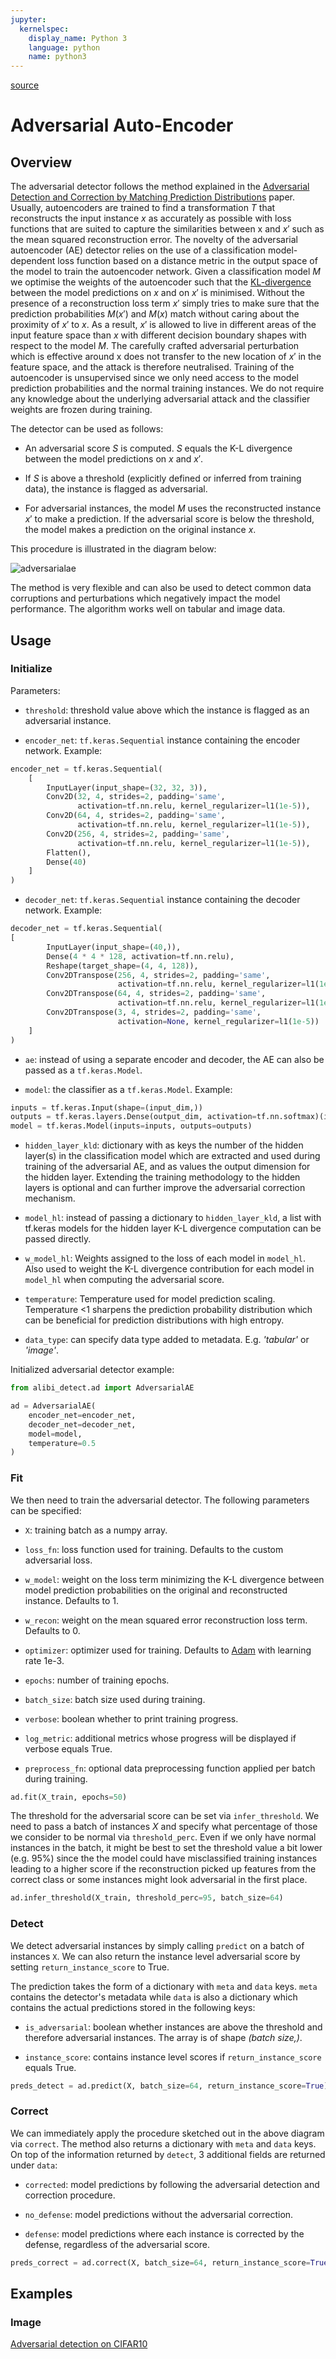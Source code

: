 ```yaml
---
jupyter:
  kernelspec:
    display_name: Python 3
    language: python
    name: python3
---
```


[source](../../api/alibi_detect.ad.adversarialae.rst)

# Adversarial Auto-Encoder

## Overview

The adversarial detector follows the method explained in the [Adversarial Detection and Correction by Matching Prediction Distributions](https://arxiv.org/abs/2002.09364) paper. Usually, autoencoders are trained to find a transformation $T$ that reconstructs the input instance $x$ as accurately as possible with loss functions that are suited to capture the similarities between x and $x'$ such as the mean squared reconstruction error. The novelty of the adversarial autoencoder (AE) detector relies on the use of a classification model-dependent loss function based on a distance metric in the output space of the model to train the autoencoder network. Given a classification model $M$ we optimise the weights of the autoencoder such that the [KL-divergence](https://en.wikipedia.org/wiki/Kullback%E2%80%93Leibler_divergence) between the model predictions on $x$ and on $x'$ is minimised. Without the presence of a reconstruction loss term $x'$ simply tries to make sure that the prediction probabilities $M(x')$ and $M(x)$ match without caring about the proximity of $x'$ to $x$. As a result, $x'$ is allowed to live in different areas of the input feature space than $x$ with different decision boundary shapes with respect to the model $M$. The carefully crafted adversarial perturbation which is effective around x does not transfer to the new location of $x'$ in the feature space, and the attack is therefore neutralised. Training of the autoencoder is unsupervised since we only need access to the model prediction probabilities and the normal training instances. We do not require any knowledge about the underlying adversarial attack and the classifier weights are frozen during training. 

The detector can be used as follows:

* An adversarial score $S$ is computed. $S$ equals the K-L divergence between the model predictions on $x$ and $x'$.

* If $S$ is above a threshold (explicitly defined or inferred from training data), the instance is flagged as adversarial.

* For adversarial instances, the model $M$ uses the reconstructed instance $x'$ to make a prediction. If the adversarial score is below the threshold, the model makes a prediction on the original instance $x$.

This procedure is illustrated in the diagram below:

![adversarialae](image/adversarialae.png)

The method is very flexible and can also be used to detect common data corruptions and perturbations which negatively impact the model performance. The algorithm works well on tabular and image data.

## Usage

### Initialize

Parameters:

* `threshold`: threshold value above which the instance is flagged as an adversarial instance.

* `encoder_net`: `tf.keras.Sequential` instance containing the encoder network. Example:

```python
encoder_net = tf.keras.Sequential(
    [
        InputLayer(input_shape=(32, 32, 3)),
        Conv2D(32, 4, strides=2, padding='same', 
               activation=tf.nn.relu, kernel_regularizer=l1(1e-5)),
        Conv2D(64, 4, strides=2, padding='same', 
               activation=tf.nn.relu, kernel_regularizer=l1(1e-5)),
        Conv2D(256, 4, strides=2, padding='same', 
               activation=tf.nn.relu, kernel_regularizer=l1(1e-5)),
        Flatten(),
        Dense(40)
    ]
)
```

* `decoder_net`: `tf.keras.Sequential` instance containing the decoder network. Example:

```python
decoder_net = tf.keras.Sequential(
[
        InputLayer(input_shape=(40,)),
        Dense(4 * 4 * 128, activation=tf.nn.relu),
        Reshape(target_shape=(4, 4, 128)),
        Conv2DTranspose(256, 4, strides=2, padding='same', 
                        activation=tf.nn.relu, kernel_regularizer=l1(1e-5)),
        Conv2DTranspose(64, 4, strides=2, padding='same', 
                        activation=tf.nn.relu, kernel_regularizer=l1(1e-5)),
        Conv2DTranspose(3, 4, strides=2, padding='same', 
                        activation=None, kernel_regularizer=l1(1e-5))
    ]
)
```

* `ae`: instead of using a separate encoder and decoder, the AE can also be passed as a `tf.keras.Model`.

* `model`: the classifier as a `tf.keras.Model`. Example:

```python
inputs = tf.keras.Input(shape=(input_dim,))
outputs = tf.keras.layers.Dense(output_dim, activation=tf.nn.softmax)(inputs)
model = tf.keras.Model(inputs=inputs, outputs=outputs)
```

* `hidden_layer_kld`: dictionary with as keys the number of the hidden layer(s) in the classification model which are extracted and used during training of the adversarial AE, and as values the output dimension for the hidden layer. Extending the training methodology to the hidden layers is optional and can further improve the adversarial correction mechanism.

* `model_hl`: instead of passing a dictionary to `hidden_layer_kld`, a list with tf.keras models for the hidden layer K-L divergence computation can be passed directly.

* `w_model_hl`: Weights assigned to the loss of each model in `model_hl`. Also used to weight the K-L divergence contribution for each model in `model_hl` when computing the adversarial score.

* `temperature`: Temperature used for model prediction scaling. Temperature <1 sharpens the prediction probability distribution which can be beneficial for prediction distributions with high entropy.

* `data_type`: can specify data type added to metadata. E.g. *'tabular'* or *'image'*.

Initialized adversarial detector example:

```python
from alibi_detect.ad import AdversarialAE

ad = AdversarialAE(
    encoder_net=encoder_net, 
    decoder_net=decoder_net, 
    model=model,
    temperature=0.5
)
```

### Fit

We then need to train the adversarial detector. The following parameters can be specified:

* `X`: training batch as a numpy array.

* `loss_fn`: loss function used for training. Defaults to the custom adversarial loss.

* `w_model`: weight on the loss term minimizing the K-L divergence between model prediction probabilities on the original and reconstructed instance. Defaults to 1.

* `w_recon`: weight on the mean squared error reconstruction loss term. Defaults to 0.

* `optimizer`: optimizer used for training. Defaults to [Adam](https://arxiv.org/abs/1412.6980) with learning rate 1e-3.

* `epochs`: number of training epochs.

* `batch_size`: batch size used during training.

* `verbose`: boolean whether to print training progress.

* `log_metric`: additional metrics whose progress will be displayed if verbose equals True.

* `preprocess_fn`: optional data preprocessing function applied per batch during training.


```python
ad.fit(X_train, epochs=50)
```

The threshold for the adversarial score can be set via ```infer_threshold```. We need to pass a batch of instances $X$ and specify what percentage of those we consider to be normal via `threshold_perc`. Even if we only have normal instances in the batch, it might be best to set the threshold value a bit lower (e.g. $95$%) since the the model could have misclassified training instances leading to a higher score if the reconstruction picked up features from the correct class or some instances might look adversarial in the first place.

```python
ad.infer_threshold(X_train, threshold_perc=95, batch_size=64)
```

### Detect

We detect adversarial instances by simply calling `predict` on a batch of instances `X`. We can also return the instance level adversarial score by setting `return_instance_score` to True.

The prediction takes the form of a dictionary with `meta` and `data` keys. `meta` contains the detector's metadata while `data` is also a dictionary which contains the actual predictions stored in the following keys:

* `is_adversarial`: boolean whether instances are above the threshold and therefore adversarial instances. The array is of shape *(batch size,)*.

* `instance_score`: contains instance level scores if `return_instance_score` equals True.


```python
preds_detect = ad.predict(X, batch_size=64, return_instance_score=True)
```

### Correct

We can immediately apply the procedure sketched out in the above diagram via ```correct```. The method also returns a dictionary with `meta` and `data` keys. On top of the information returned by ```detect```, 3 additional fields are returned under `data`:

* `corrected`: model predictions by following the adversarial detection and correction procedure.

* `no_defense`: model predictions without the adversarial correction.

* `defense`: model predictions where each instance is corrected by the defense, regardless of the adversarial score.

```python
preds_correct = ad.correct(X, batch_size=64, return_instance_score=True)
```

## Examples

### Image

[Adversarial detection on CIFAR10](../../examples/ad_ae_cifar10.ipynb)

